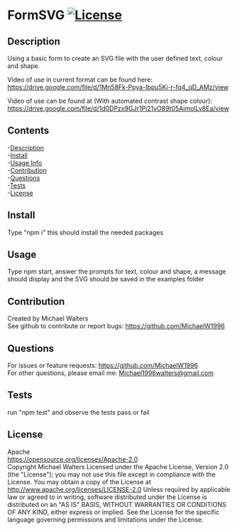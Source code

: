 # FormSVG [![License](https://img.shields.io/badge/License-Apache_2.0-blue.svg)](https://opensource.org/licenses/Apache-2.0)

## <span id=Description> Description </span>

Using a basic form to create an SVG file with the user defined text, colour and shape.

Video of use in current format can be found here: https://drive.google.com/file/d/1Mn58Fk-Ppya-Ibpu5Kj-r-fq4_qD_AMz/view

Video of use can be found at (With automated contrast shape colour): https://drive.google.com/file/d/1d0DPzx9GJr1Pi21vO89t05AimolLy8Ea/view

## Contents

-[Description](#Description)  
 -[Install](#Install)  
 -[Usage Info](#Usage)  
 -[Contribution](#Contribution)  
 -[Questions](#Questions)  
 -[Tests](#Tests)  
 -[License](#License)

## <span id=Install> Install </span>

Type "npm i" this should install the needed packages

## <span id=Usage> Usage </span>

Type npm start, answer the prompts for text, colour and shape, a message should display and the SVG should be saved in the examples folder

## <span id=Contribution> Contribution </span>

Created by Michael Walters  
 See github to contribute or report bugs: https://github.com/MichaelW1996

## <span id=Questions> Questions </span>

For issues or feature requests: https://github.com/MichaelW1996  
 For other questions, please email me: Michael1996walters@gmail.com

## <span id=Tests> Tests </span>

run "npm test" and observe the tests pass or fail

## <span id=License> License </span>

Apache  
 https://opensource.org/licenses/Apache-2.0  
 Copyright Michael Walters
Licensed under the Apache License, Version 2.0 (the "License");
you may not use this file except in compliance with the License.
You may obtain a copy of the License at
http://www.apache.org/licenses/LICENSE-2.0
Unless required by applicable law or agreed to in writing, software
distributed under the License is distributed on an "AS IS" BASIS,
WITHOUT WARRANTIES OR CONDITIONS OF ANY KIND, either express or implied.
See the License for the specific language governing permissions and
limitations under the License.
